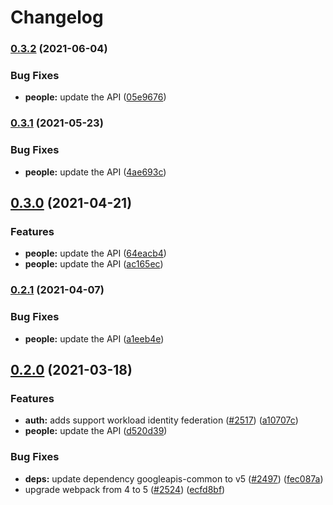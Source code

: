 # Changelog

### [0.3.2](https://www.github.com/googleapis/google-api-nodejs-client/compare/people-v0.3.1...people-v0.3.2) (2021-06-04)


### Bug Fixes

* **people:** update the API ([05e9676](https://www.github.com/googleapis/google-api-nodejs-client/commit/05e967605473c3af1ced7970b0a5a3bb3d0aefa1))

### [0.3.1](https://www.github.com/googleapis/google-api-nodejs-client/compare/people-v0.3.0...people-v0.3.1) (2021-05-23)


### Bug Fixes

* **people:** update the API ([4ae693c](https://www.github.com/googleapis/google-api-nodejs-client/commit/4ae693ca98b44f683dd0668627bc6752491cdd34))

## [0.3.0](https://www.github.com/googleapis/google-api-nodejs-client/compare/people-v0.2.1...people-v0.3.0) (2021-04-21)


### Features

* **people:** update the API ([64eacb4](https://www.github.com/googleapis/google-api-nodejs-client/commit/64eacb416ce8ca6f209108b1875d30fd032f2ba0))
* **people:** update the API ([ac165ec](https://www.github.com/googleapis/google-api-nodejs-client/commit/ac165ece9502b15e0337010a3e95acb925d42f05))

### [0.2.1](https://www.github.com/googleapis/google-api-nodejs-client/compare/people-v0.2.0...people-v0.2.1) (2021-04-07)


### Bug Fixes

* **people:** update the API ([a1eeb4e](https://www.github.com/googleapis/google-api-nodejs-client/commit/a1eeb4ec6607a94713d2a8a719efe0aa3edaa7eb))

## [0.2.0](https://www.github.com/googleapis/google-api-nodejs-client/compare/people-v0.1.0...people-v0.2.0) (2021-03-18)


### Features

* **auth:** adds support workload identity federation ([#2517](https://www.github.com/googleapis/google-api-nodejs-client/issues/2517)) ([a10707c](https://www.github.com/googleapis/google-api-nodejs-client/commit/a10707c477759e7c9ef6360a2fe800856fb600c1))
* **people:** update the API ([d520d39](https://www.github.com/googleapis/google-api-nodejs-client/commit/d520d39c5afe2045e95e13fa5c0334be71679629))


### Bug Fixes

* **deps:** update dependency googleapis-common to v5 ([#2497](https://www.github.com/googleapis/google-api-nodejs-client/issues/2497)) ([fec087a](https://www.github.com/googleapis/google-api-nodejs-client/commit/fec087abcf3d994dd41c3ffa0a0c12b1f9f09dae))
* upgrade webpack from 4 to 5  ([#2524](https://www.github.com/googleapis/google-api-nodejs-client/issues/2524)) ([ecfd8bf](https://www.github.com/googleapis/google-api-nodejs-client/commit/ecfd8bfcd06e1beabff7ec9a8c4000222379eb8d))
